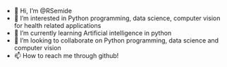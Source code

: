 - 👋 Hi, I’m @RSemide
- 👀 I’m interested in Python programming, data science, computer vision for health related applications
- 🌱 I’m currently learning Artificial intelligence in python
- 💞️ I’m looking to collaborate on Python programming, data science and computer vision
- 📫 How to reach me through github!

<!---
RSemide/RSemide is a ✨ special ✨ repository because its `README.md` (this file) appears on your GitHub profile.
You can click the Preview link to take a look at your changes.
--->

